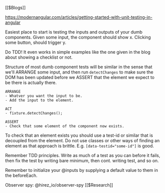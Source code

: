 [[$Blogs]]

https://modernangular.com/articles/getting-started-with-unit-testing-in-angular

Easiest place to start is testing the inputs and outputs of your dumb components. Given some input, the component should show x. Clicking some button, should trigger y.

Do TDD! It even works in simple examples like the one given in the blog about showing a checklist or not.

Structure of most dumb component tests will be similar in the sense that we'll ARRANGE some input, and then run `detectChanges` to make sure the DOM has been updated before we ASSERT that the element we expect to be there is actually there.

```
ARRANGE
- Whatver you want the input to be.
- Add the input to the element.

ACT
- fixture.detectChanges();

ASSERT
- Check that some element of the component now exists.
```

To check that an element exists you should use a test-id or similar that is decoupled from the element. Do not use classes or other ways of finding an element as that approach is brittle. E.g. `[data-testid="some-id"]` is good.

Remember TDD principles. Write as much of a test as you can before it fails, then fix the test by writing bare minimum, then cont. writing test, and so on.

Remember to initialize your @inputs by supplying a default value to them in the beforeEach.

Observer spy: @hirez_io/observer-spy [[$Research]]

